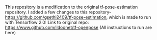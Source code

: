 This repository is a modification to the original tf-pose-estimation repository.
I added a few changes to this repository-https://github.com/gsethi2409/tf-pose-estimation, which is made to run with Tensorflow 2.0!
Link to original repo: https://www.github.com/ildoonet/tf-openpose (All instructions to run are here)
